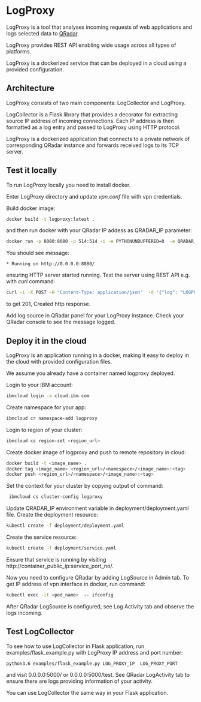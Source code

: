 # LogProxy
LogProxy is a tool that analyses incoming requests of web applications and logs selected data to [QRadar](https://www.ibm.com/security/security-intelligence/qradar). 

LogProxy provides REST API enabling wide usage across all types of platforms.

LogProxy is a dockerized service that can be deployed in a cloud using a provided configuration.

## Architecture
LogProxy consists of two main components: LogCollector and LogProxy.

LogCollector is a Flask library that provides a decorator for extracting source IP address of incoming connections. Each IP address is then formatted as a log entry and passed to LogProxy using HTTP protocol.

LogProxy is a dockerized application that connects to a private network of corresponding QRadar instance and forwards received logs to its TCP server.


## Test it locally
To run LogProxy locally you need to install docker.

Enter LogProxy directory and update *vpn.conf* file with vpn credentials.

Build docker image:
```bash
docker build -t logproxy:latest .
```
and then run docker with your QRadar IP addess as QRADAR_IP parameter:
```bash
docker run -p 8080:8080 -p 514:514 -i -e PYTHONUNBUFFERED=0  -e QRADAR_IP=<ip_address> --cap-add NET_ADMIN  logproxy
```
You should see message:
```
* Running on http://0.0.0.0:8080/
```
ensuring HTTP server started running. Test the server using REST API e.g. with *curl* command:
```bash
curl -i -X POST -H "Content-Type: application/json"  -d '{"log": "LOGPROXY:: src_ip=10.10.10.10 url=http://20.20.20.20/home/ timestamp=1560189227"}' http://0.0.0.0:8080/add_log/
```
to get 201, Created http response.

Add log source in QRadar panel for your LogProxy instance.
Check your QRadar console to see the message logged.


## Deploy it in the cloud
LogProxy is an application running in a docker, making it easy to deploy in the cloud with provided configuration files.

We assume you already have a container named logproxy deployed.

Login to your IBM account:
```bash
ibmcloud login -a cloud.ibm.com
```
Create namespace for your app:
```bash
ibmcloud cr namespace-add logproxy
```
Login to region of your cluster:
```bash
ibmcloud cs region-set <region_url>
```
Create docker image of logproxy and push to remote repository in cloud:
```bash
docker build -t <image_name> .
docker tag <image_name> <region_url>/<namespace>/<image_name>:<tag>
docker push <region_url>/<namespace>/<image_name>:<tag>
```

Set the context for your cluster by copying output of command:
```bash
 ibmcloud cs cluster-config logproxy
```

Update QRADAR_IP environment variable in deployment/deployment.yaml file.
Create the deployment resource:
```bash
kubectl create -f deployment/deployment.yaml
```
Create the service resource:
```bash
kubectl create -f deployment/service.yaml
```

Ensure that service is running by visiting http://container_public_ip:service_port_no/.

Now you need to configure QRadar by adding LogSource in Admin tab. To get IP address of vpn interface in docker,
run command:
```bash
kubectl exec -it <pod_name>  -- ifconfig
```

After QRadar LogSource is configured, see Log Activity tab and observe the logs incoming.

## Test LogCollector

To see how to use LogCollector in Flask application, run examples/flask_example.py with LogProxy IP address and port number:
```bash
python3.6 examples/flask_example.py LOG_PROXY_IP  LOG_PROXY_PORT
```
and visit 0.0.0.0:5000/ or 0.0.0.0:5000/test.
See QRadar LogActivity tab to ensure there are logs providing information of your activity.

You can use LogCollector the same way in your Flask application. 
